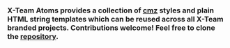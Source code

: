 ### X-Team Atoms provides a collection of [cmz](https://github.com/joshwnj/cmz) styles and plain HTML string templates which can be reused across all X-Team branded projects. Contributions welcome! Feel free to clone the [repository](https://github.com/x-team/atoms).